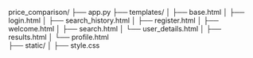 price_comparison/
├── app.py
├── templates/
│   ├── base.html
│   ├── login.html
│   ├── search_history.html
│   ├── register.html
│   ├── welcome.html
│   ├── search.html
│   └── user_details.html
│   ├── results.html
│   └── profile.html      
├── static/
│   ├── style.css